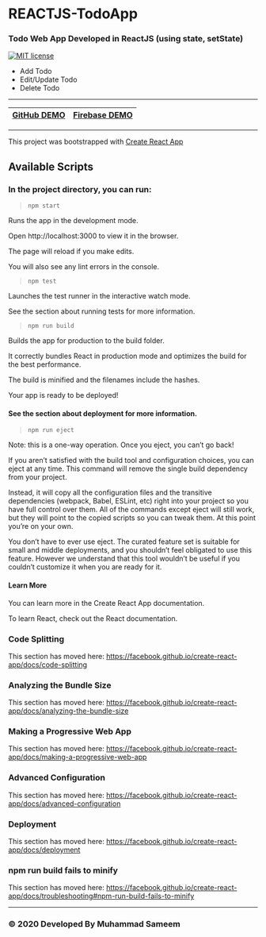 # REACTJS-TodoApp
### Todo Web App Developed in ReactJS (using state, setState)

[![MIT license](https://img.shields.io/badge/License-MIT-blue.svg)](https://lbesson.mit-license.org/)

* Add Todo
* Edit/Update Todo
* Delete Todo

<hr/>

| [GitHub DEMO](https://sameem420.github.io/REACTTodoApp/) | [Firebase DEMO](https://sameem420.github.io/JS-ExpenseTrackerApp/) |
| :-------------: |:-------------:|

<hr/>

This project was bootstrapped with [Create React App](https://github.com/facebook/create-react-app)


## Available Scripts

### In the project directory, you can run:

> ` npm start `

Runs the app in the development mode.

Open http://localhost:3000 to view it in the browser.


The page will reload if you make edits.

You will also see any lint errors in the console.


> ` npm test `

Launches the test runner in the interactive watch mode.

See the section about running tests for more information.


> ` npm run build `

Builds the app for production to the build folder.

It correctly bundles React in production mode and optimizes the build for the best performance.


The build is minified and the filenames include the hashes.

Your app is ready to be deployed!

#### See the section about deployment for more information.

> ` npm run eject `

Note: this is a one-way operation. Once you eject, you can’t go back!

If you aren’t satisfied with the build tool and configuration choices, you can eject at any time. This command will remove the single build dependency from your project.

Instead, it will copy all the configuration files and the transitive dependencies (webpack, Babel, ESLint, etc) right into your project so you have full control over them. All of the commands except eject will still work, but they will point to the copied scripts so you can tweak them. At this point you’re on your own.

You don’t have to ever use eject. The curated feature set is suitable for small and middle deployments, and you shouldn’t feel obligated to use this feature. However we understand that this tool wouldn’t be useful if you couldn’t customize it when you are ready for it.

#### Learn More

You can learn more in the Create React App documentation.

To learn React, check out the React documentation.

### Code Splitting

This section has moved here: https://facebook.github.io/create-react-app/docs/code-splitting


### Analyzing the Bundle Size

This section has moved here: https://facebook.github.io/create-react-app/docs/analyzing-the-bundle-size


### Making a Progressive Web App

This section has moved here: https://facebook.github.io/create-react-app/docs/making-a-progressive-web-app


### Advanced Configuration

This section has moved here: https://facebook.github.io/create-react-app/docs/advanced-configuration


### Deployment

This section has moved here: https://facebook.github.io/create-react-app/docs/deployment


### npm run build fails to minify

This section has moved here: https://facebook.github.io/create-react-app/docs/troubleshooting#npm-run-build-fails-to-minify

<hr/>

### &copy; 2020 Developed By Muhammad Sameem
